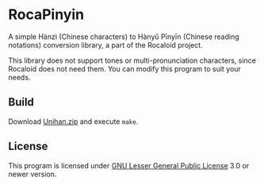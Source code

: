 RocaPinyin
==========

A simple Hànzì (Chinese characters) to Hànyǔ Pīnyīn (Chinese reading notations) conversion library, a part of the Rocaloid project.

This library does not support tones or multi-pronunciation characters, since Rocaloid does not need them. You can modify this program to suit your needs.

Build
-----

Download [Unihan.zip](http://www.unicode.org/Public/UCD/latest/ucd/Unihan.zip) and execute `make`.

License
-------

This program is licensed under [GNU Lesser General Public License](https://www.gnu.org/copyleft/lgpl.html) 3.0 or newer version.

